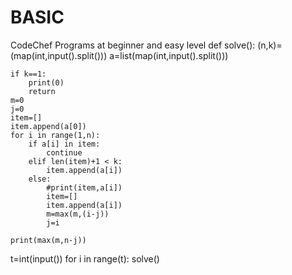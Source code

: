 # BASIC
CodeChef Programs at beginner and easy level
def solve():
    (n,k)=(map(int,input().split()))
    a=list(map(int,input().split()))
    
    if k==1:
        print(0)
        return 
    m=0
    j=0
    item=[]
    item.append(a[0])
    for i in range(1,n):
        if a[i] in item:
            continue
        elif len(item)+1 < k:
            item.append(a[i])
        else:
            #print(item,a[i])
            item=[]
            item.append(a[i])
            m=max(m,(i-j))
            j=i
    
    print(max(m,n-j))

t=int(input())
for i in range(t):
    solve()
    
    
        
